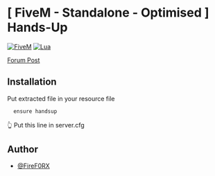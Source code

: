 # [ FiveM - Standalone - Optimised ] Hands-Up 
[![FiveM](https://img.shields.io/badge/-FiveM-orange)](https://img.shields.io/badge/-FiveM-orange) [![Lua](https://img.shields.io/badge/-Lua-blue)](https://img.shields.io/badge/-Lua-blue)

[Forum Post](https://forum.cfx.re/t/standalone-optimised-hands-up/4971519?u=firef0rx)

## Installation
Put extracted file in your resource file

```bash
  ensure handsup
```
👆
Put this line in server.cfg
## Author

- [@FireF0RX](https://www.github.com/f1ref0rx)
